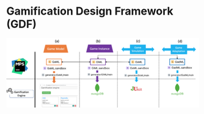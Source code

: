 # Gamification Design Framework (GDF)

<p align="center">
  <img src="https://github.com/antbucc/GDF/blob/master/Implementation.png?raw=true" width="650"/>
</p>
